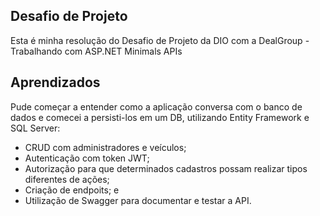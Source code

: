 ## Desafio de Projeto
Esta é minha resolução do Desafio de Projeto da DIO com a DealGroup - Trabalhando com ASP.NET Minimals APIs

## Aprendizados

Pude começar a entender como a aplicação conversa com o banco de dados e comecei a persisti-los em um DB, utilizando Entity Framework e SQL Server:

- CRUD com administradores e veículos;
- Autenticação com token JWT;
- Autorização para que determinados cadastros possam realizar tipos diferentes de ações;
- Criação de endpoits; e
- Utilização de Swagger para documentar e testar a API.
